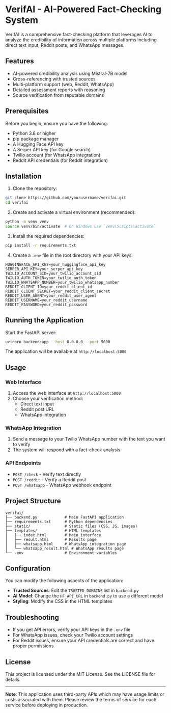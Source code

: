 # VerifAI - AI-Powered Fact-Checking System

VerifAI is a comprehensive fact-checking platform that leverages AI to analyze the credibility of information across multiple platforms including direct text input, Reddit posts, and WhatsApp messages.

## Features

- AI-powered credibility analysis using Mistral-7B model
- Cross-referencing with trusted sources
- Multi-platform support (web, Reddit, WhatsApp)
- Detailed assessment reports with reasoning
- Source verification from reputable domains

## Prerequisites

Before you begin, ensure you have the following:

- Python 3.8 or higher
- pip package manager
- A Hugging Face API key
- A Serper API key (for Google search)
- Twilio account (for WhatsApp integration)
- Reddit API credentials (for Reddit integration)

## Installation

1. Clone the repository:

```bash
git clone https://github.com/yourusername/verifai.git
cd verifai
```

2. Create and activate a virtual environment (recommended):

```bash
python -m venv venv
source venv/bin/activate  # On Windows use `venv\Scripts\activate`
```

3. Install the required dependencies:

```bash
pip install -r requirements.txt
```

4. Create a `.env` file in the root directory with your API keys:

```env
HUGGINGFACE_API_KEY=your_huggingface_api_key
SERPER_API_KEY=your_serper_api_key
TWILIO_ACCOUNT_SID=your_twilio_account_sid
TWILIO_AUTH_TOKEN=your_twilio_auth_token
TWILIO_WHATSAPP_NUMBER=your_twilio_whatsapp_number
REDDIT_CLIENT_ID=your_reddit_client_id
REDDIT_CLIENT_SECRET=your_reddit_client_secret
REDDIT_USER_AGENT=your_reddit_user_agent
REDDIT_USERNAME=your_reddit_username
REDDIT_PASSWORD=your_reddit_password
```

## Running the Application

Start the FastAPI server:

```bash
uvicorn backend:app --host 0.0.0.0 --port 5000
```

The application will be available at `http://localhost:5000`

## Usage

### Web Interface
1. Access the web interface at `http://localhost:5000`
2. Choose your verification method:
   - Direct text input
   - Reddit post URL
   - WhatsApp integration

### WhatsApp Integration
1. Send a message to your Twilio WhatsApp number with the text you want to verify
2. The system will respond with a fact-check analysis

### API Endpoints
- `POST /check` - Verify text directly
- `POST /reddit` - Verify a Reddit post
- `POST /whatsapp` - WhatsApp webhook endpoint

## Project Structure

```
verifai/
├── backend.py            # Main FastAPI application
├── requirements.txt      # Python dependencies
├── static/               # Static files (CSS, JS, images)
├── templates/            # HTML templates
│   ├── index.html        # Main interface
│   ├── result.html       # Results page
│   ├── whatsapp.html     # WhatsApp integration page
│   └── whatsapp_result.html # WhatsApp results page
└── .env                  # Environment variables
```

## Configuration

You can modify the following aspects of the application:

- **Trusted Sources**: Edit the `TRUSTED_DOMAINS` list in `backend.py`
- **AI Model**: Change the `HF_API_URL` in `backend.py` to use a different model
- **Styling**: Modify the CSS in the HTML templates

## Troubleshooting

- If you get API errors, verify your API keys in the `.env` file
- For WhatsApp issues, check your Twilio account settings
- For Reddit issues, ensure your API credentials are correct and have proper permissions

## License

This project is licensed under the MIT License. See the LICENSE file for details.

---

**Note**: This application uses third-party APIs which may have usage limits or costs associated with them. Please review the terms of service for each service before deploying in production.
